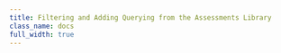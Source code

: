 ```yaml
---
title: Filtering and Adding Querying from the Assessments Library
class_name: docs
full_width: true
---
```


